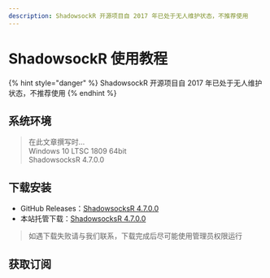 ```yaml
---
description: ShadowsockR 开源项目自 2017 年已处于无人维护状态，不推荐使用
---
```


# ShadowsockR 使用教程

{% hint style="danger" %}
ShadowsockR 开源项目自 2017 年已处于无人维护状态，不推荐使用
{% endhint %}

## 系统环境

> 在此文章撰写时…  
> Windows 10 LTSC 1809 64bit  
> ShadowsocksR 4.7.0.0

## 下载安装

* GitHub Releases：[ShadowsocksR 4.7.0.0](https://github.com/shadowsocksr-backup/shadowsocksr-csharp/releases/tag/4.7.0)
* 本站托管下载：[ShadowsocksR 4.7.0.0](https://download.iplc.wiki/s/8pkeipv5)

> 如遇下载失败请与我们联系，下载完成后尽可能使用管理员权限运行

## 获取订阅

